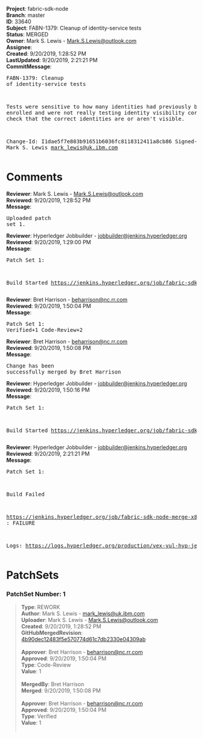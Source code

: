 <strong>Project</strong>: fabric-sdk-node<br><strong>Branch</strong>: master<br><strong>ID</strong>: 33640<br><strong>Subject</strong>: FABN-1379: Cleanup of identity-service tests<br><strong>Status</strong>: MERGED<br><strong>Owner</strong>: Mark S. Lewis - Mark.S.Lewis@outlook.com<br><strong>Assignee</strong>:<br><strong>Created</strong>: 9/20/2019, 1:28:52 PM<br><strong>LastUpdated</strong>: 9/20/2019, 2:21:21 PM<br><strong>CommitMessage</strong>:<br><pre>FABN-1379: Cleanup of identity-service tests

Tests were sensitive to how many identities had previously been
enrolled and were not really testing identity visibility
correctly. Now check that the correct identities are or aren't
visible.

Change-Id: I1dae5f7e803b91651b6036fc8118312411a8cb86
Signed-off-by: Mark S. Lewis <mark_lewis@uk.ibm.com>
</pre><h1>Comments</h1><strong>Reviewer</strong>: Mark S. Lewis - Mark.S.Lewis@outlook.com<br><strong>Reviewed</strong>: 9/20/2019, 1:28:52 PM<br><strong>Message</strong>: <pre>Uploaded patch set 1.</pre><strong>Reviewer</strong>: Hyperledger Jobbuilder - jobbuilder@jenkins.hyperledger.org<br><strong>Reviewed</strong>: 9/20/2019, 1:29:00 PM<br><strong>Message</strong>: <pre>Patch Set 1:

Build Started https://jenkins.hyperledger.org/job/fabric-sdk-node-verify-x86_64/2943/</pre><strong>Reviewer</strong>: Bret Harrison - beharrison@nc.rr.com<br><strong>Reviewed</strong>: 9/20/2019, 1:50:04 PM<br><strong>Message</strong>: <pre>Patch Set 1: Verified+1 Code-Review+2</pre><strong>Reviewer</strong>: Bret Harrison - beharrison@nc.rr.com<br><strong>Reviewed</strong>: 9/20/2019, 1:50:08 PM<br><strong>Message</strong>: <pre>Change has been successfully merged by Bret Harrison</pre><strong>Reviewer</strong>: Hyperledger Jobbuilder - jobbuilder@jenkins.hyperledger.org<br><strong>Reviewed</strong>: 9/20/2019, 1:50:16 PM<br><strong>Message</strong>: <pre>Patch Set 1:

Build Started https://jenkins.hyperledger.org/job/fabric-sdk-node-merge-x86_64/500/</pre><strong>Reviewer</strong>: Hyperledger Jobbuilder - jobbuilder@jenkins.hyperledger.org<br><strong>Reviewed</strong>: 9/20/2019, 2:21:21 PM<br><strong>Message</strong>: <pre>Patch Set 1:

Build Failed 

https://jenkins.hyperledger.org/job/fabric-sdk-node-merge-x86_64/500/ : FAILURE

Logs: https://logs.hyperledger.org/production/vex-yul-hyp-jenkins-3/fabric-sdk-node-merge-x86_64/500</pre><h1>PatchSets</h1><h3>PatchSet Number: 1</h3><blockquote><strong>Type</strong>: REWORK<br><strong>Author</strong>: Mark S. Lewis - mark_lewis@uk.ibm.com<br><strong>Uploader</strong>: Mark S. Lewis - Mark.S.Lewis@outlook.com<br><strong>Created</strong>: 9/20/2019, 1:28:52 PM<br><strong>GitHubMergedRevision</strong>: [4b90dec12483f5e570774d61c7db2330e04309ab](https://github.com/hyperledger/fabric-sdk-node/commit/4b90dec12483f5e570774d61c7db2330e04309ab)<br><br><strong>Approver</strong>: Bret Harrison - beharrison@nc.rr.com<br><strong>Approved</strong>: 9/20/2019, 1:50:04 PM<br><strong>Type</strong>: Code-Review<br><strong>Value</strong>: 1<br><br><strong>MergedBy</strong>: Bret Harrison<br><strong>Merged</strong>: 9/20/2019, 1:50:08 PM<br><br><strong>Approver</strong>: Bret Harrison - beharrison@nc.rr.com<br><strong>Approved</strong>: 9/20/2019, 1:50:04 PM<br><strong>Type</strong>: Verified<br><strong>Value</strong>: 1<br><br></blockquote>